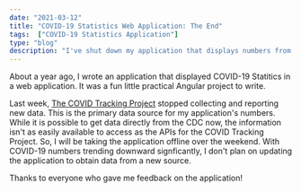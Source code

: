 ```yaml
---
date: "2021-03-12"
title: "COVID-19 Statistics Web Application: The End"
tags:  ["COVID-19 Statistics Application"]
type: "blog"
description: "I've shut down my application that displays numbers from the COVID Tracking Project."
---
```


About a year ago, I wrote an application that displayed COVID-19 Statitics in a web application.
It was a fun little practical Angular project to write.

Last week, [The COVID Tracking Project](https://covidtracking.com/) stopped collecting and reporting new data.
This is the primary data source for my application's numbers.
While it is possible to get data directly from the CDC now, the information isn't as easily available to access as the APIs for the COVID Tracking Project.
So, I will be taking the application offline over the weekend.
With COVID-19 numbers trending downward signficantly, I don't plan on updating the application to obtain data from a new source.

Thanks to everyone who gave me feedback on the application!

